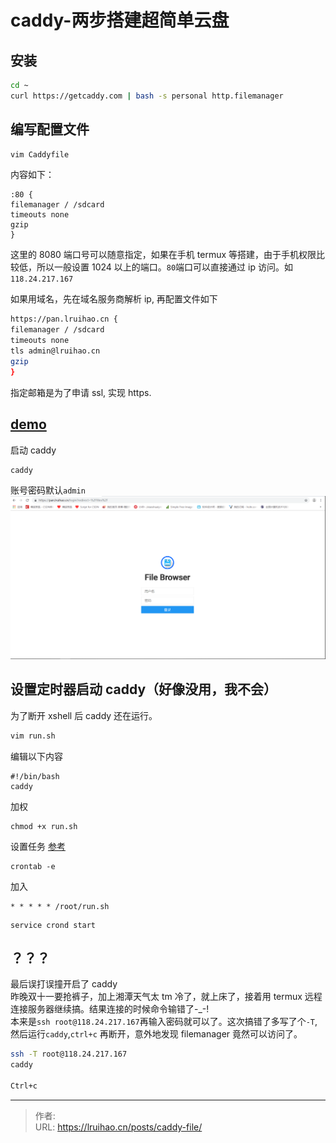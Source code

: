 # caddy-两步搭建超简单云盘


## 安装

```bash
cd ~
curl https://getcaddy.com | bash -s personal http.filemanager
```

## 编写配置文件

```bash
vim Caddyfile
```

内容如下：

```
:80 {
filemanager / /sdcard
timeouts none
gzip
}
```

这里的 8080 端口号可以随意指定，如果在手机 termux 等搭建，由于手机权限比较低，所以一般设置 1024 以上的端口。`80`端口可以直接通过 ip 访问。如`118.24.217.167`

如果用域名，先在域名服务商解析 ip, 再配置文件如下

```bash
https://pan.lruihao.cn {
filemanager / /sdcard
timeouts none
tls admin@lruihao.cn
gzip
}
```

指定邮箱是为了申请 ssl, 实现 https.

## [demo](https://pan.lruihao.cn)

启动 caddy

```
caddy
```

账号密码默认`admin`
![](images/1.png)

## 设置定时器启动 caddy（好像没用，我不会）

为了断开 xshell 后 caddy 还在运行。

```bash
vim run.sh
```

编辑以下内容

```
#!/bin/bash
caddy
```

加权

```
chmod +x run.sh
```

设置任务
[参考](https://www.jianshu.com/p/95d1473859d1)

```
crontab -e
```

加入

```
* * * * * /root/run.sh
```

```
service crond start
```

## ？？？

最后误打误撞开启了 caddy  
昨晚双十一要抢裤子，加上湘潭天气太 tm 冷了，就上床了，接着用 termux 远程连接服务器继续搞。结果连接的时候命令输错了-\_-!  
本来是`ssh root@118.24.217.167`再输入密码就可以了。这次搞错了多写了个`-T`, 然后运行`caddy`,`ctrl+c` 再断开，意外地发现 filemanager 竟然可以访问了。

```bash
ssh -T root@118.24.217.167
caddy

Ctrl+c
```


---

> 作者:   
> URL: https://lruihao.cn/posts/caddy-file/  

